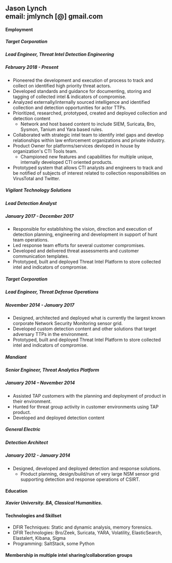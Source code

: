 ## Jason Lynch <br>email: jmlynch [@] gmail.com
#### Employment
##### Target Corporation 
##### Lead Engineer, Threat Intel Detection Engineering 
##### February 2018 - Present
- Pioneered the development and execution of process to track and collect on identified high priority threat actors.
- Developed standards and guidance for documenting, storing and tagging of collected intel & indicators of compromise. 
- Analyzed externally/internally sourced intelligence and identified collection and detection opportunities for actor TTPs.
- Prioritized, researched, prototyped, created and deployed collection and detection content 
  - Network and host based content to include SIEM, Suricata, Bro, Sysmon, Tanium and Yara based rules. 
- Collaborated with strategic intel team to identify intel gaps and develop relationships within law enforcement organizations and private industry.
- Product Owner for platforms/services devloped in house by organization's CTI Tools team.
  - Championed new features and capabilities for multiple unique, internally developed CTI oriented products. 
- Prototyped system that allows CTI analysts and engineers to track and be notified of subjects of interest related to collection responsibilities on VirusTotal and Twitter. 
##### Vigilant Technology Solutions
##### Lead Detection Analyst
##### January 2017 - December 2017
- Responsible for establishing the vision, direction and execution of detection planning, engineering and development in support of hunt team operations. 
- Led response team efforts for several customer compromises.
- Developed and delivered threat assessments and customer communication templates.
- Prototyped, built and deployed Threat Intel Platform to store collected intel and indicators of compromise. 
##### Target Corporation
##### Lead Engineer, Threat Defense Operations
##### November 2014 - January 2017 
- Designed, architected and deployed what is currently the largest known corporate Network Security Monitoring sensor grid.
- Developed custom detection content and other solutions that target adversary TTPs in the environment.
- Prototyped, built and deployed Threat Intel Platform to store collected intel and indicators of compromise.
##### Mandiant
##### Senior Engineer, Threat Analytics Platform
##### January 2014 – November 2014
- Assisted TAP customers with the planning and deployment of product in their environment.
- Hunted for threat group activity in customer environments using TAP product.
- Developed and deployed detection content
##### General Electric
##### Detection Architect
##### January 2012 - January 2014
- Designed, developed and deployed detection and response solutions.
  - Product planning, design/build/run of very large NSM sensor grid supporting detection and response operations of CSIRT.

#### Education
##### Xavier University. BA, Classical Humanities. 

#### Technologies and Skillset 
- DFIR Techniques: Static and dynamic analysis, memory forensics.
- DFIR Technologies: Bro/Zeek, Suricata, YARA, Volatility, ElasticSearch, Elastalert, Kibana, Sigma
- Programming: SaltStack, some Python

#### Membership in multiple intel sharing/collaboration groups

